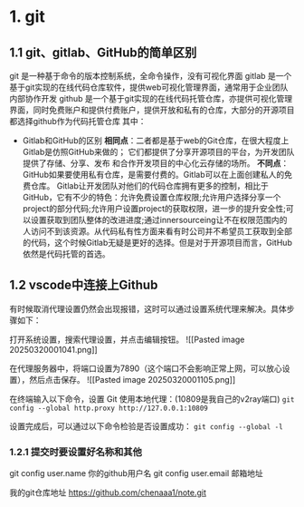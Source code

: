 # 1. git
## 1.1 git、gitlab、GitHub的简单区别
git 是一种基于命令的版本控制系统，全命令操作，没有可视化界面
gitlab 是一个基于git实现的在线代码仓库软件，提供web可视化管理界面，通常用于企业团队内部协作开发
github 是一个基于git实现的在线代码托管仓库，亦提供可视化管理界面，同时免费账户和提供付费账户，提供开放和私有的仓库，大部分的开源项目都选择github作为代码托管仓库
其中：
* Gitlab和GitHub的区别
**相同点**：二者都是基于web的Git仓库，在很大程度上Gitlab是仿照GitHub来做的；
它们都提供了分享开源项目的平台，为开发团队提供了存储、分享、发布
和合作开发项目的中心化云存储的场所。
**不同点**：GitHub如果要使用私有仓库，是需要付费的。Gitlab可以在上面创建私人的免费仓库。
Gitlab让开发团队对他们的代码仓库拥有更多的控制，相比于GitHub，它有不少的特色：允许免费设置仓库权限;允许用户选择分享一个project的部分代码;允许用户设置project的获取权限，进一步的提升安全性;可以设置获取到团队整体的改进进度;通过innersourceing让不在权限范围内的人访问不到该资源。从代码私有性方面来看有时公司并不希望员工获取到全部的代码，这个时候Gitlab无疑是更好的选择。但是对于开源项目而言，GitHub依然是代码托管的首选。

## 1.2 vscode中连接上Github
有时候取消代理设置仍然会出现报错，这时可以通过设置系统代理来解决。具体步骤如下：

打开系统设置，搜索代理设置，并点击编辑按钮。
![[Pasted image 20250320001041.png]]

在代理服务器中，将端口设置为7890（这个端口不会影响正常上网，可以放心设置），然后点击保存。
![[Pasted image 20250320001105.png]]

在终端输入以下命令，设置 Git 使用本地代理：(10809是我自己的v2ray端口)
`git config --global http.proxy http://127.0.0.1:10809`

设置完成后，可以通过以下命令检验是否设置成功：
`git config --global -l`

### 1.2.1 提交时要设置好名称和其他
git config user.name 你的github用户名
git config user.email 邮箱地址

我的git仓库地址
https://github.com/chenaaa1/note.git